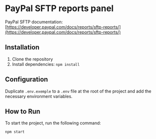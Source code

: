 # PayPal SFTP reports panel

PayPal SFTP documentation: [https://developer.paypal.com/docs/reports/sftp-reports/](https://developer.paypal.com/docs/reports/sftp-reports/)

## Installation

1. Clone the repository
2. Install dependencies: `npm install`

## Configuration

Duplicate `.env.exemple` to a `.env` file at the root of the project and add the necessary environment variables.

## How to Run

To start the project, run the following command:

```bash
npm start
```
